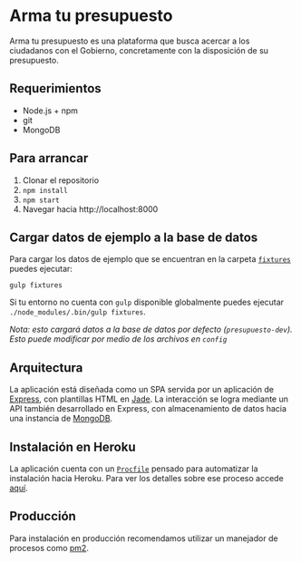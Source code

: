 # Arma tu presupuesto

Arma tu presupuesto es una plataforma que busca acercar a los ciudadanos con el Gobierno,
concretamente con la disposición de su presupuesto.

## Requerimientos

* Node.js + npm
* git
* MongoDB

## Para arrancar

1. Clonar el repositorio
2. `npm install`
3. `npm start`
4. Navegar hacia http://localhost:8000

## Cargar datos de ejemplo a la base de datos

Para cargar los datos de ejemplo que se encuentran en la carpeta
[`fixtures`](fixtures) puedes ejecutar:

`gulp fixtures`

Si tu entorno no cuenta con `gulp` disponible globalmente puedes ejecutar
`./node_modules/.bin/gulp fixtures`.

*Nota: esto cargará datos a la base de datos por defecto (`presupuesto-dev`). Esto
puede modificar por medio de los archivos en `config`*

## Arquitectura

La aplicación está diseñada como un SPA servida por un aplicación de [Express](https://expressjs.com/),
con plantillas HTML en [Jade](https://pugjs.org/api/getting-started.html). La interacción
se logra mediante un API también desarrollado en Express, con almacenamiento de datos
hacia una instancia de [MongoDB](https://www.mongodb.com/).

## Instalación en Heroku

La aplicación cuenta con un [`Procfile`](Procfile) pensado para automatizar la instalación
hacia Heroku. Para ver los detalles sobre ese proceso accede
[aquí](https://devcenter.heroku.com/articles/getting-started-with-nodejs#introduction).

## Producción

Para instalación en producción recomendamos utilizar un manejador de procesos como
[pm2](https://github.com/Unitech/pm2).
